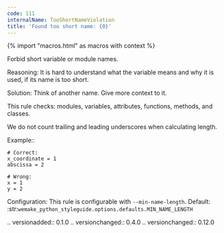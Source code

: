 ```yaml
---
code: 111
internalName: TooShortNameViolation
title: 'Found too short name: {0}'
---
```


{% import "macros.html" as macros with context %}


Forbid short variable or module names.

Reasoning:
    It is hard to understand what the variable means and why it is used,
    if its name is too short.

Solution:
    Think of another name. Give more context to it.

This rule checks: modules, variables, attributes,
functions, methods, and classes.

We do not count trailing and leading underscores when calculating length.

Example::

    # Correct:
    x_coordinate = 1
    abscissa = 2

    # Wrong:
    x = 1
    y = 2

Configuration:
    This rule is configurable with ``--min-name-length``.
    Default:
    :str:`wemake_python_styleguide.options.defaults.MIN_NAME_LENGTH`

.. versionadded:: 0.1.0
.. versionchanged:: 0.4.0
.. versionchanged:: 0.12.0